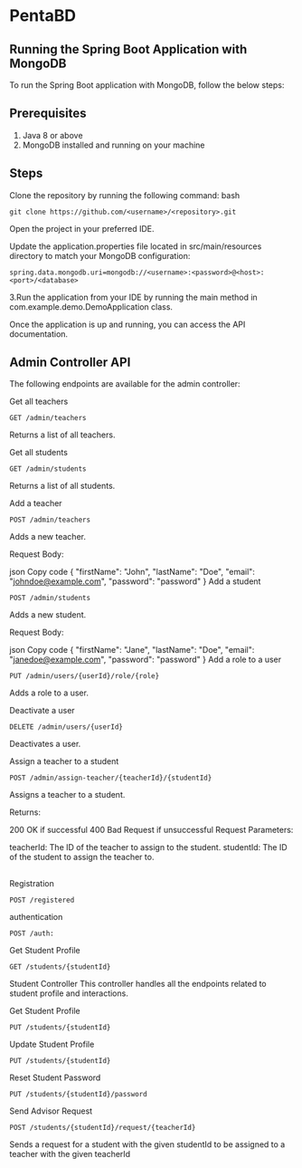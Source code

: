 # PentaBD

## Running the Spring Boot Application with MongoDB
To run the Spring Boot application with MongoDB, follow the below steps:

## Prerequisites
1. Java 8 or above
2. MongoDB installed and running on your machine
## Steps
Clone the repository by running the following command:
bash
 ```
 git clone https://github.com/<username>/<repository>.git
```
Open the project in your preferred IDE.

Update the application.properties file located in src/main/resources directory to match your MongoDB configuration:

 ```
 spring.data.mongodb.uri=mongodb://<username>:<password>@<host>:<port>/<database>
 ```
 3.Run the application from your IDE by running the main method in com.example.demo.DemoApplication class.

Once the application is up and running, you can access the API documentation.
## Admin Controller API
The following endpoints are available for the admin controller:

Get all teachers
 
```
GET /admin/teachers
```
Returns a list of all teachers.

Get all students
```
GET /admin/students
```
Returns a list of all students.

Add a teacher
 
```
POST /admin/teachers
```
Adds a new teacher.

Request Body:

json
Copy code
{
  "firstName": "John",
  "lastName": "Doe",
  "email": "johndoe@example.com",
  "password": "password"
}
Add a student
```
POST /admin/students
```
Adds a new student.

Request Body:

json
Copy code
{
  "firstName": "Jane",
  "lastName": "Doe",
  "email": "janedoe@example.com",
  "password": "password"
}
Add a role to a user
```
PUT /admin/users/{userId}/role/{role}
```
Adds a role to a user.

Deactivate a user
```
DELETE /admin/users/{userId}
```
Deactivates a user.

Assign a teacher to a student
```
POST /admin/assign-teacher/{teacherId}/{studentId}
```
Assigns a teacher to a student.

Returns:

200 OK if successful
400 Bad Request if unsuccessful
Request Parameters:

teacherId: The ID of the teacher to assign to the student.
studentId: The ID of the student to assign the teacher to.


##
Registration 
```
POST /registered
```
authentication 
```
POST /auth: 
```
 Get Student Profile
```
GET /students/{studentId}
```
Student Controller
This controller handles all the endpoints related to student profile and interactions.

Get Student Profile
```
PUT /students/{studentId}
```
Update Student Profile
```
PUT /students/{studentId}
```
Reset Student Password
```
PUT /students/{studentId}/password
```

Send Advisor Request
```
POST /students/{studentId}/request/{teacherId}
```
Sends a request for a student with the given studentId to be assigned to a teacher with the given teacherId








